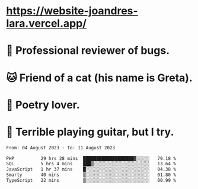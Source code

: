 # https://website-joandres-lara.vercel.app/
# 🐛 Professional reviewer of bugs.
# 🐱 Friend of a cat (his name is Greta).
# 📜 Poetry lover.
# 🎸 Terrible playing guitar, but I try.

<!--START_SECTION:waka-->

```txt
From: 04 August 2023 - To: 11 August 2023

PHP          29 hrs 28 mins  ███████████████████▓░░░░░   79.18 %
SQL          5 hrs 4 mins    ███▒░░░░░░░░░░░░░░░░░░░░░   13.64 %
JavaScript   1 hr 37 mins    █░░░░░░░░░░░░░░░░░░░░░░░░   04.38 %
Smarty       40 mins         ▒░░░░░░░░░░░░░░░░░░░░░░░░   01.80 %
TypeScript   22 mins         ▒░░░░░░░░░░░░░░░░░░░░░░░░   00.99 %
```

<!--END_SECTION:waka-->

